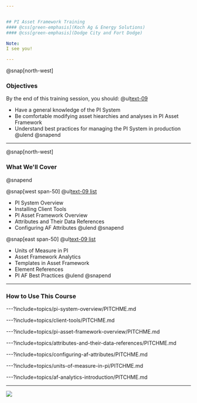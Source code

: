 ```yaml
---


## PI Asset Framework Training
#### @css[green-emphasis](Koch Ag & Energy Solutions)
#### @css[green-emphasis](Dodge City and Fort Dodge)

Note: 
I see you!

---
```


@snap[north-west]
### Objectives
By the end of this training session, you should:
@ul[text-09](false)
- Have a general knowledge of the PI System
- Be comfortable modifying asset hiearchies and analyses in PI Asset Framework
- Understand best practices for managing the PI System in production
@ulend
@snapend
---
@snap[north-west]
### What We'll Cover
@snapend

@snap[west span-50]
@ul[text-09 list](false)
- PI System Overview
- Installing Client Tools
- PI Asset Framework Overview
- Attributes and Their Data References
- Configuring AF Attributes
@ulend
@snapend

@snap[east span-50]
@ul[text-09 list](false)
- Units of Measure in PI
- Asset Framework Analytics
- Templates in Asset Framework
- Element References
- PI AF Best Practices
@ulend
@snapend

---

### How to Use This Course


---?include=topics/pi-system-overview/PITCHME.md

---?include=topics/client-tools/PITCHME.md

---?include=topics/pi-asset-framework-overview/PITCHME.md

---?include=topics/attributes-and-their-data-references/PITCHME.md

---?include=topics/configuring-af-attributes/PITCHME.md

---?include=topics/units-of-measure-in-pi/PITCHME.md

---?include=topics/af-analytics-introduction/PITCHME.md

---

![](https://www.youtube.com/embed/0iO3Xu0lbTk)